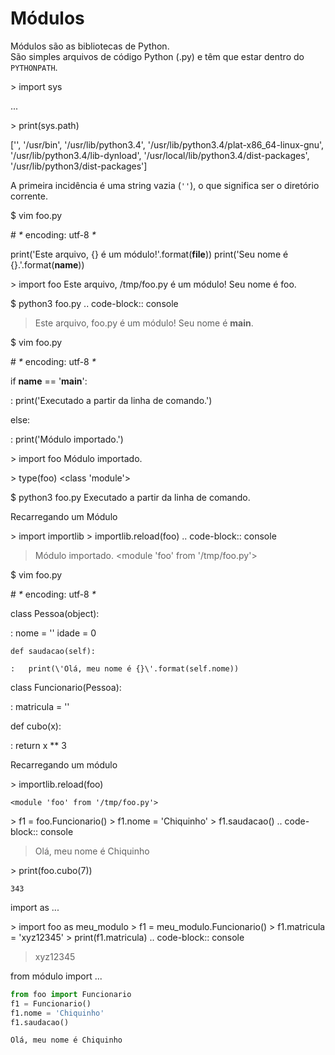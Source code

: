 # Módulos

Módulos são as bibliotecas de Python.  
São simples arquivos de código Python (.py) e têm que estar dentro do `PYTHONPATH`.

\> import sys

...

\> print(sys.path)

\[\'\', \'/usr/bin\', \'/usr/lib/python3.4\',
\'/usr/lib/python3.4/plat-x86_64-linux-gnu\',
\'/usr/lib/python3.4/lib-dynload\',
\'/usr/local/lib/python3.4/dist-packages\',
\'/usr/lib/python3/dist-packages\'\]

A primeira incidência é uma string vazia (`''`), o que significa ser o diretório corrente.

\$ vim foo.py

\# _*_ encoding: utf-8 _*_

print(\'Este arquivo, {} é um módulo!\'.format(__file__))
print(\'Seu nome é {}.\'.format(__name__))

\> import foo Este arquivo, /tmp/foo.py é um módulo! Seu nome é foo.

\$ python3 foo.py .. code-block:: console

> Este arquivo, foo.py é um módulo! Seu nome é __main__.

\$ vim foo.py

\# _*_ encoding: utf-8 _*_

if __name__ == \'__main__\':

:   print(\'Executado a partir da linha de comando.\')

else:

:   print(\'Módulo importado.\')

\> import foo Módulo importado.

\> type(foo) \<class \'module\'\>

\$ python3 foo.py Executado a partir da linha de comando.

Recarregando um Módulo

\> import importlib \> importlib.reload(foo) .. code-block:: console

> Módulo importado. \<module \'foo\' from \'/tmp/foo.py\'\>

\$ vim foo.py

\# _*_ encoding: utf-8 _*_

class Pessoa(object):

:   nome = \'\' idade = 0

    def saudacao(self):

    :   print(\'Olá, meu nome é {}\'.format(self.nome))

class Funcionario(Pessoa):

:   matricula = \'\'

def cubo(x):

:   return x \*\* 3

Recarregando um módulo

\> importlib.reload(foo)

``` console
<module 'foo' from '/tmp/foo.py'>
```

\> f1 = foo.Funcionario() \> f1.nome = \'Chiquinho\' \> f1.saudacao() ..
code-block:: console

> Olá, meu nome é Chiquinho

\> print(foo.cubo(7))

``` console
343
```

import as \...

\> import foo as meu_modulo \> f1 = meu_modulo.Funcionario() \>
f1.matricula = \'xyz12345\' \> print(f1.matricula) .. code-block::
console

> xyz12345

from módulo import \...

``` python
from foo import Funcionario
f1 = Funcionario()
f1.nome = 'Chiquinho'
f1.saudacao()
```

``` console
Olá, meu nome é Chiquinho
```
